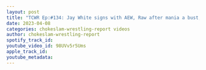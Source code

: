 ```yaml
---
layout: post
title: "TCWR Ep:#134: Jay White signs with AEW, Raw after mania a bust, WWE sale getting investigated?"
date: 2023-04-08
categories: chokeslam-wrestling-report videos
author: chokeslam-wrestling-report
spotify_track_id: 
youtube_video_id: 98UVv5r5Ums
apple_track_id: 
youtube_metadata: 
---
```

